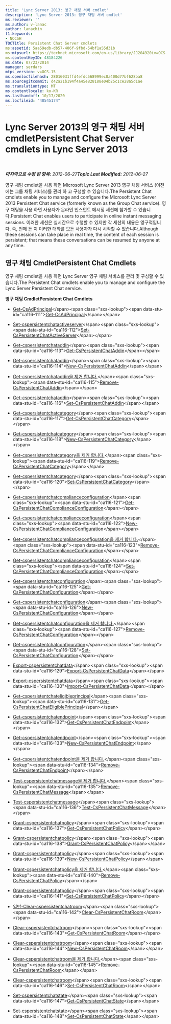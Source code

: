 ```yaml
---
title: 'Lync Server 2013: 영구 채팅 서버 cmdlet'
description: 'Lync Server 2013: 영구 채팅 서버 cmdlet'
ms.reviewer: ''
ms.author: v-lanac
author: lanachin
f1.keywords:
- NOCSH
TOCTitle: Persistent Chat Server cmdlets
ms:assetid: 5aa59edb-db57-406f-9fbd-54bf1a55d31b
ms:mtpsurl: https://technet.microsoft.com/en-us/library/JJ204920(v=OCS.15)
ms:contentKeyID: 48184226
ms.date: 07/23/2014
manager: serdars
mtps_version: v=OCS.15
ms.openlocfilehash: 28016031ffd4efdc568999ec0a400d77bf628ba8
ms.sourcegitcommit: d42a21b194f4a45e828188e04b25c1ce28a5d1ae
ms.translationtype: MT
ms.contentlocale: ko-KR
ms.lasthandoff: 10/17/2020
ms.locfileid: "48545174"
---
```

# <a name="persistent-chat-server-cmdlets-in-lync-server-2013"></a><span data-ttu-id="ca116-103">Lync Server 2013의 영구 채팅 서버 cmdlet</span><span class="sxs-lookup"><span data-stu-id="ca116-103">Persistent Chat Server cmdlets in Lync Server 2013</span></span>

<div data-xmlns="http://www.w3.org/1999/xhtml">

<div class="topic" data-xmlns="http://www.w3.org/1999/xhtml" data-msxsl="urn:schemas-microsoft-com:xslt" data-cs="https://msdn.microsoft.com/">

<div data-asp="https://msdn2.microsoft.com/asp">



</div>

<div id="mainSection">

<div id="mainBody">

<span> </span>

<span data-ttu-id="ca116-104">_**마지막으로 수정 된 항목:** 2012-06-27_</span><span class="sxs-lookup"><span data-stu-id="ca116-104">_**Topic Last Modified:** 2012-06-27_</span></span>

<span data-ttu-id="ca116-105">영구 채팅 cmdlet을 사용 하면 Microsoft Lync Server 2013 영구 채팅 서비스 (이전에는 그룹 채팅 서비스)를 관리 하 고 구성할 수 있습니다.</span><span class="sxs-lookup"><span data-stu-id="ca116-105">The Persistent Chat cmdlets enable you to manage and configure the Microsoft Lync Server 2013 Persistent Chat service (formerly known as the Group Chat service).</span></span> <span data-ttu-id="ca116-106">영구 채팅을 사용 하면 사용자가 온라인 인스턴트 메시징 세션에 참가할 수 있습니다.</span><span class="sxs-lookup"><span data-stu-id="ca116-106">Persistent Chat enables users to participate in online instant messaging sessions.</span></span> <span data-ttu-id="ca116-107">이러한 세션은 실시간으로 수행할 수 있지만 각 세션의 내용은 영구적입니다. 즉, 언제 든 지 이러한 대화를 모든 사용자가 다시 시작할 수 있습니다.</span><span class="sxs-lookup"><span data-stu-id="ca116-107">Although these sessions can take place in real time, the content of each session is persistent; that means these conversations can be resumed by anyone at any time.</span></span>

<div>

## <a name="persistent-chat-cmdlets"></a><span data-ttu-id="ca116-108">영구 채팅 Cmdlet</span><span class="sxs-lookup"><span data-stu-id="ca116-108">Persistent Chat Cmdlets</span></span>

<span data-ttu-id="ca116-109">영구 채팅 cmdlet을 사용 하면 Lync Server 영구 채팅 서비스를 관리 및 구성할 수 있습니다.</span><span class="sxs-lookup"><span data-stu-id="ca116-109">The Persistent Chat cmdlets enable you to manage and configure the Lync Server Persistent Chat service.</span></span>

<span data-ttu-id="ca116-110">**영구 채팅 Cmdlet**</span><span class="sxs-lookup"><span data-stu-id="ca116-110">**Persistent Chat Cmdlets**</span></span>

  - <span data-ttu-id="ca116-111">[Get-CsAdPrincipal](https://technet.microsoft.com/library/JJ205326(v=OCS.15))</span><span class="sxs-lookup"><span data-stu-id="ca116-111">[Get-CsAdPrincipal](https://technet.microsoft.com/library/JJ205326(v=OCS.15))</span></span>

<!-- end list -->

  - <span data-ttu-id="ca116-112">[Set-cspersistentchatactiveserver](https://technet.microsoft.com/library/JJ205065(v=OCS.15))</span><span class="sxs-lookup"><span data-stu-id="ca116-112">[Set-CsPersistentChatActiveServer](https://technet.microsoft.com/library/JJ205065(v=OCS.15))</span></span>

<!-- end list -->

  - <span data-ttu-id="ca116-113">[Get-cspersistentchataddin](https://technet.microsoft.com/library/JJ204670(v=OCS.15))</span><span class="sxs-lookup"><span data-stu-id="ca116-113">[Get-CsPersistentChatAddin](https://technet.microsoft.com/library/JJ204670(v=OCS.15))</span></span>

  - <span data-ttu-id="ca116-114">[Get-cspersistentchataddin](https://technet.microsoft.com/library/JJ204641(v=OCS.15))</span><span class="sxs-lookup"><span data-stu-id="ca116-114">[New-CsPersistentChatAddin](https://technet.microsoft.com/library/JJ204641(v=OCS.15))</span></span>

  - <span data-ttu-id="ca116-115">[Get-cspersistentchataddin을 제거 합니다.](https://technet.microsoft.com/library/JJ205350(v=OCS.15))</span><span class="sxs-lookup"><span data-stu-id="ca116-115">[Remove-CsPersistentChatAddin](https://technet.microsoft.com/library/JJ205350(v=OCS.15))</span></span>

  - <span data-ttu-id="ca116-116">[Get-cspersistentchataddin](https://technet.microsoft.com/library/JJ204721(v=OCS.15))</span><span class="sxs-lookup"><span data-stu-id="ca116-116">[Set-CsPersistentChatAddin](https://technet.microsoft.com/library/JJ204721(v=OCS.15))</span></span>

<!-- end list -->

  - <span data-ttu-id="ca116-117">[Get-cspersistentchatcategory](https://technet.microsoft.com/library/JJ204771(v=OCS.15))</span><span class="sxs-lookup"><span data-stu-id="ca116-117">[Get-CsPersistentChatCategory](https://technet.microsoft.com/library/JJ204771(v=OCS.15))</span></span>

  - <span data-ttu-id="ca116-118">[Get-cspersistentchatcategory](https://technet.microsoft.com/library/JJ204803(v=OCS.15))</span><span class="sxs-lookup"><span data-stu-id="ca116-118">[New-CsPersistentChatCategory](https://technet.microsoft.com/library/JJ204803(v=OCS.15))</span></span>

  - <span data-ttu-id="ca116-119">[Get-cspersistentchatcategory을 제거 합니다.](https://technet.microsoft.com/library/JJ204660(v=OCS.15))</span><span class="sxs-lookup"><span data-stu-id="ca116-119">[Remove-CsPersistentChatCategory](https://technet.microsoft.com/library/JJ204660(v=OCS.15))</span></span>

  - <span data-ttu-id="ca116-120">[Get-cspersistentchatcategory](https://technet.microsoft.com/library/JJ204952(v=OCS.15))</span><span class="sxs-lookup"><span data-stu-id="ca116-120">[Set-CsPersistentChatCategory](https://technet.microsoft.com/library/JJ204952(v=OCS.15))</span></span>

<!-- end list -->

  - <span data-ttu-id="ca116-121">[Get-cspersistentchatcomplianceconfiguration](https://technet.microsoft.com/library/JJ204625(v=OCS.15))</span><span class="sxs-lookup"><span data-stu-id="ca116-121">[Get-CsPersistentChatComplianceConfiguration](https://technet.microsoft.com/library/JJ204625(v=OCS.15))</span></span>

  - <span data-ttu-id="ca116-122">[Get-cspersistentchatcomplianceconfiguration](https://technet.microsoft.com/library/JJ205163(v=OCS.15))</span><span class="sxs-lookup"><span data-stu-id="ca116-122">[New-CsPersistentChatComplianceConfiguration](https://technet.microsoft.com/library/JJ205163(v=OCS.15))</span></span>

  - <span data-ttu-id="ca116-123">[Get-cspersistentchatcomplianceconfiguration을 제거 합니다.](https://technet.microsoft.com/library/JJ204767(v=OCS.15))</span><span class="sxs-lookup"><span data-stu-id="ca116-123">[Remove-CsPersistentChatComplianceConfiguration](https://technet.microsoft.com/library/JJ204767(v=OCS.15))</span></span>

  - <span data-ttu-id="ca116-124">[Get-cspersistentchatcomplianceconfiguration](https://technet.microsoft.com/library/JJ204949(v=OCS.15))</span><span class="sxs-lookup"><span data-stu-id="ca116-124">[Set-CsPersistentChatComplianceConfiguration](https://technet.microsoft.com/library/JJ204949(v=OCS.15))</span></span>

<!-- end list -->

  - <span data-ttu-id="ca116-125">[Get-cspersistentchatconfiguration](https://technet.microsoft.com/library/JJ205140(v=OCS.15))</span><span class="sxs-lookup"><span data-stu-id="ca116-125">[Get-CsPersistentChatConfiguration](https://technet.microsoft.com/library/JJ205140(v=OCS.15))</span></span>

  - <span data-ttu-id="ca116-126">[Get-cspersistentchatconfiguration](https://technet.microsoft.com/library/JJ205330(v=OCS.15))</span><span class="sxs-lookup"><span data-stu-id="ca116-126">[New-CsPersistentChatConfiguration](https://technet.microsoft.com/library/JJ205330(v=OCS.15))</span></span>

  - <span data-ttu-id="ca116-127">[Get-cspersistentchatconfiguration을 제거 합니다.](https://technet.microsoft.com/library/JJ204927(v=OCS.15))</span><span class="sxs-lookup"><span data-stu-id="ca116-127">[Remove-CsPersistentChatConfiguration](https://technet.microsoft.com/library/JJ204927(v=OCS.15))</span></span>

  - <span data-ttu-id="ca116-128">[Get-cspersistentchatconfiguration](https://technet.microsoft.com/library/JJ205122(v=OCS.15))</span><span class="sxs-lookup"><span data-stu-id="ca116-128">[Set-CsPersistentChatConfiguration](https://technet.microsoft.com/library/JJ205122(v=OCS.15))</span></span>

<!-- end list -->

  - <span data-ttu-id="ca116-129">[Export-cspersistentchatdata](https://technet.microsoft.com/library/JJ205378(v=OCS.15))</span><span class="sxs-lookup"><span data-stu-id="ca116-129">[Export-CsPersistentChatData](https://technet.microsoft.com/library/JJ205378(v=OCS.15))</span></span>

  - <span data-ttu-id="ca116-130">[Export-cspersistentchatdata](https://technet.microsoft.com/library/JJ204709(v=OCS.15))</span><span class="sxs-lookup"><span data-stu-id="ca116-130">[Import-CsPersistentChatData](https://technet.microsoft.com/library/JJ204709(v=OCS.15))</span></span>

<!-- end list -->

  - <span data-ttu-id="ca116-131">[Get-cspersistentchateligibleprincipal](https://technet.microsoft.com/library/JJ204891(v=OCS.15))</span><span class="sxs-lookup"><span data-stu-id="ca116-131">[Get-CsPersistentChatEligiblePrincipal](https://technet.microsoft.com/library/JJ204891(v=OCS.15))</span></span>

<!-- end list -->

  - <span data-ttu-id="ca116-132">[Get-cspersistentchatendpoint](https://technet.microsoft.com/library/JJ204764(v=OCS.15))</span><span class="sxs-lookup"><span data-stu-id="ca116-132">[Get-CsPersistentChatEndpoint](https://technet.microsoft.com/library/JJ204764(v=OCS.15))</span></span>

  - <span data-ttu-id="ca116-133">[Get-cspersistentchatendpoint](https://technet.microsoft.com/library/JJ204811(v=OCS.15))</span><span class="sxs-lookup"><span data-stu-id="ca116-133">[New-CsPersistentChatEndpoint](https://technet.microsoft.com/library/JJ204811(v=OCS.15))</span></span>

  - <span data-ttu-id="ca116-134">[Get-cspersistentchatendpoint을 제거 합니다.](https://technet.microsoft.com/library/JJ204626(v=OCS.15))</span><span class="sxs-lookup"><span data-stu-id="ca116-134">[Remove-CsPersistentChatEndpoint](https://technet.microsoft.com/library/JJ204626(v=OCS.15))</span></span>

<!-- end list -->

  - <span data-ttu-id="ca116-135">[Test-cspersistentchatmessage을 제거 합니다.](https://technet.microsoft.com/library/JJ204668(v=OCS.15))</span><span class="sxs-lookup"><span data-stu-id="ca116-135">[Remove-CsPersistentChatMessage](https://technet.microsoft.com/library/JJ204668(v=OCS.15))</span></span>

  - <span data-ttu-id="ca116-136">[Test-cspersistentchatmessage](https://technet.microsoft.com/library/JJ204656(v=OCS.15))</span><span class="sxs-lookup"><span data-stu-id="ca116-136">[Test-CsPersistentChatMessage](https://technet.microsoft.com/library/JJ204656(v=OCS.15))</span></span>

<!-- end list -->

  - <span data-ttu-id="ca116-137">[Grant-cspersistentchatpolicy](https://technet.microsoft.com/library/JJ204673(v=OCS.15))</span><span class="sxs-lookup"><span data-stu-id="ca116-137">[Get-CsPersistentChatPolicy](https://technet.microsoft.com/library/JJ204673(v=OCS.15))</span></span>

  - <span data-ttu-id="ca116-138">[Grant-cspersistentchatpolicy](https://technet.microsoft.com/library/JJ204907(v=OCS.15))</span><span class="sxs-lookup"><span data-stu-id="ca116-138">[Grant-CsPersistentChatPolicy](https://technet.microsoft.com/library/JJ204907(v=OCS.15))</span></span>

  - <span data-ttu-id="ca116-139">[Grant-cspersistentchatpolicy](https://technet.microsoft.com/library/JJ205396(v=OCS.15))</span><span class="sxs-lookup"><span data-stu-id="ca116-139">[New-CsPersistentChatPolicy](https://technet.microsoft.com/library/JJ205396(v=OCS.15))</span></span>

  - <span data-ttu-id="ca116-140">[Grant-cspersistentchatpolicy을 제거 합니다.](https://technet.microsoft.com/library/JJ205301(v=OCS.15))</span><span class="sxs-lookup"><span data-stu-id="ca116-140">[Remove-CsPersistentChatPolicy](https://technet.microsoft.com/library/JJ205301(v=OCS.15))</span></span>

  - <span data-ttu-id="ca116-141">[Grant-cspersistentchatpolicy](https://technet.microsoft.com/library/JJ205192(v=OCS.15))</span><span class="sxs-lookup"><span data-stu-id="ca116-141">[Set-CsPersistentChatPolicy](https://technet.microsoft.com/library/JJ205192(v=OCS.15))</span></span>

<!-- end list -->

  - <span data-ttu-id="ca116-142">[일반-Clear-cspersistentchatroom](https://technet.microsoft.com/library/JJ204976(v=OCS.15))</span><span class="sxs-lookup"><span data-stu-id="ca116-142">[Clear-CsPersistentChatRoom](https://technet.microsoft.com/library/JJ204976(v=OCS.15))</span></span>

  - <span data-ttu-id="ca116-143">[Clear-cspersistentchatroom](https://technet.microsoft.com/library/JJ205123(v=OCS.15))</span><span class="sxs-lookup"><span data-stu-id="ca116-143">[Get-CsPersistentChatRoom](https://technet.microsoft.com/library/JJ205123(v=OCS.15))</span></span>

  - <span data-ttu-id="ca116-144">[Clear-cspersistentchatroom](https://technet.microsoft.com/library/JJ205166(v=OCS.15))</span><span class="sxs-lookup"><span data-stu-id="ca116-144">[New-CsPersistentChatRoom](https://technet.microsoft.com/library/JJ205166(v=OCS.15))</span></span>

  - <span data-ttu-id="ca116-145">[Clear-cspersistentchatroom을 제거 합니다.](https://technet.microsoft.com/library/JJ204639(v=OCS.15))</span><span class="sxs-lookup"><span data-stu-id="ca116-145">[Remove-CsPersistentChatRoom](https://technet.microsoft.com/library/JJ204639(v=OCS.15))</span></span>

  - <span data-ttu-id="ca116-146">[Clear-cspersistentchatroom](https://technet.microsoft.com/library/JJ204801(v=OCS.15))</span><span class="sxs-lookup"><span data-stu-id="ca116-146">[Set-CsPersistentChatRoom](https://technet.microsoft.com/library/JJ204801(v=OCS.15))</span></span>

<!-- end list -->

  - <span data-ttu-id="ca116-147">[Set-cspersistentchatstate](https://technet.microsoft.com/library/JJ204915(v=OCS.15))</span><span class="sxs-lookup"><span data-stu-id="ca116-147">[Get-CsPersistentChatState](https://technet.microsoft.com/library/JJ204915(v=OCS.15))</span></span>

  - <span data-ttu-id="ca116-148">[Set-cspersistentchatstate](https://technet.microsoft.com/library/JJ205109(v=OCS.15))</span><span class="sxs-lookup"><span data-stu-id="ca116-148">[Set-CsPersistentChatState](https://technet.microsoft.com/library/JJ205109(v=OCS.15))</span></span>

</div>

</div>

<span> </span>

</div>

</div>

</div>

